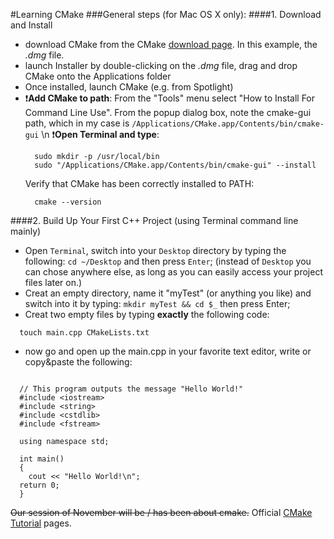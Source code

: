 #Learning CMake
###General steps (for Mac OS X only):
####1. Download and Install
  * download CMake from the CMake [download page](https://cmake.org/download/). In this example, the *.dmg* file.
  * launch Installer by double-clicking on the *.dmg* file, drag and drop CMake onto the Applications folder
  * Once installed, launch CMake (e.g. from Spotlight)
  * :heavy_exclamation_mark:**Add CMake to path**: From the "Tools" menu select "How to Install For Command Line Use". From the popup dialog box, note the cmake-gui path, which in my case is `/Applications/CMake.app/Contents/bin/cmake-gui` \n
    :heavy_exclamation_mark:**Open Terminal and type**:
    ```
      sudo mkdir -p /usr/local/bin
      sudo "/Applications/CMake.app/Contents/bin/cmake-gui" --install
    ```
    Verify that CMake has been correctly installed to PATH:
    ```
      cmake --version
    ```

####2. Build Up Your First C++ Project (using Terminal command line mainly)
  * Open `Terminal`, switch into your `Desktop` directory by typing the following:
  `cd ~/Desktop` and then press `Enter`; (instead of `Desktop` you can chose anywhere else, as long as you can easily access your project files later on.)
  * Creat an empty directory, name it "myTest" (or anything you like) and switch into it by typing:
  `mkdir myTest && cd $_` then press Enter;
  * Creat two empty files by typing **exactly** the following code:
  ```
    touch main.cpp CMakeLists.txt
  ```
  * now go and open up the main.cpp in your favorite text editor, write or copy&paste the following:
  ```c_cpp

    // This program outputs the message "Hello World!"
    #include <iostream>
    #include <string>
    #include <cstdlib>
    #include <fstream>

    using namespace std;

    int main() 
    {
      cout << "Hello World!\n";    
    return 0;
    }
  ```
 
~~Our session of November will be / has been about cmake.~~
Official [CMake Tutorial](https://cmake.org/cmake-tutorial/) pages. 

